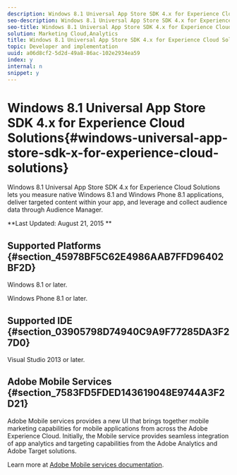 ```yaml
---
description: Windows 8.1 Universal App Store SDK 4.x for Experience Cloud Solutions lets you measure native Windows 8.1 and Windows Phone 8.1 applications, deliver targeted content within your app, and leverage and collect audience data through Audience Manager.
seo-description: Windows 8.1 Universal App Store SDK 4.x for Experience Cloud Solutions lets you measure native Windows 8.1 and Windows Phone 8.1 applications, deliver targeted content within your app, and leverage and collect audience data through Audience Manager.
seo-title: Windows 8.1 Universal App Store SDK 4.x for Experience Cloud Solutions
solution: Marketing Cloud,Analytics
title: Windows 8.1 Universal App Store SDK 4.x for Experience Cloud Solutions
topic: Developer and implementation
uuid: a06d8cf2-5d2d-49a8-86ac-102e2934ea59
index: y
internal: n
snippet: y
---
```


# Windows 8.1 Universal App Store SDK 4.x for Experience Cloud Solutions{#windows-universal-app-store-sdk-x-for-experience-cloud-solutions}

Windows 8.1 Universal App Store SDK 4.x for Experience Cloud Solutions lets you measure native Windows 8.1 and Windows Phone 8.1 applications, deliver targeted content within your app, and leverage and collect audience data through Audience Manager.

**Last Updated: August 21, 2015 **

## Supported Platforms {#section_45978BF5C62E4986AAB7FFD96402BF2D}

Windows 8.1 or later.

Windows Phone 8.1 or later.

## Supported IDE {#section_03905798D74940C9A9F77285DA3F27D0}

Visual Studio 2013 or later.

## Adobe Mobile Services {#section_7583FD5FDED143619048E9744A3F2D21}

Adobe Mobile services provides a new UI that brings together mobile marketing capabilities for mobile applications from across the Adobe Experience Cloud. Initially, the Mobile service provides seamless integration of app analytics and targeting capabilities from the Adobe Analytics and Adobe Target solutions.

Learn more at [Adobe Mobile services documentation](https://microsite.omniture.com/t2/help/en_US/mobile/). 
